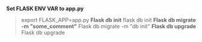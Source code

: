 **Set FLASK ENV VAR to app.py**
> export FLASK_APP=app.py
**Flask db init**
> flask db init
**Flask db migrate -m "some_comment"**
> Flask db migrate -m "db init"
**Flask db upgrade**
> Flask db upgrade